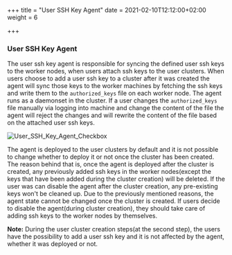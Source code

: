 +++
title = "User SSH Key Agent"
date = 2021-02-10T12:12:00+02:00
weight = 6

+++

### User SSH Key Agent
The user ssh key agent is responsible for syncing the defined user ssh keys to the worker nodes, when users
attach ssh keys to the user clusters. When users choose to add a user ssh key to a cluster after it was created 
the agent will sync those keys to the worker machines by fetching the ssh keys and write them to the `authorized_keys` 
file on each worker node. The agent runs as a daemonset in the cluster. If a user changes the `authorized_keys` file 
manually via logging into machine and change the content of the file the agent will reject the changes and will rewrite 
the content of the file based on the attached user ssh keys.

![User_SSH_Key_Agent_Checkbox](/img/kubermatic/v2.17/advanced/user-ssh-key-agent/enable-agent.png)

The agent is deployed to the user clusters by default and it is not possible to change whether to deploy it or not once 
the cluster has been created. The reason behind that is, once the agent is deployed after the cluster is created, any 
previously added ssh keys in the worker nodes(except the keys that have been added during the cluster creation) will be 
deleted. If the user was can disable the agent after the cluster creation, any pre-existing keys won't be cleaned up.
Due to the previously mentioned reasons, the agent state cannot be changed once the cluster is created. If users decide 
to disable the agent(during cluster creation), they should take care of adding ssh keys to the worker nodes by themselves.

**Note:**
During the user cluster creation steps(at the second step), the users have the possibility to add a user ssh key and it 
is not affected by the agent, whether it was deployed or not.

